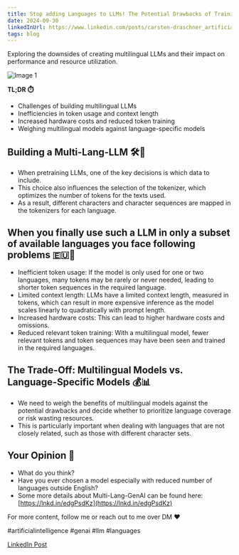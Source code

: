 ```yaml
---
title: Stop adding Languages to LLMs! The Potential Drawbacks of Training Multilingual Large Language Models (LLMs) for Performance and Sustainability! 
date: 2024-09-30
linkedInUrl: https://www.linkedin.com/posts/carsten-draschner_artificialintelligence-genai-llm-activity-7246524467034689537-nZ-f?utm_source=share&utm_medium=member_desktop
tags: blog
---
```


Exploring the downsides of creating multilingual LLMs and their impact on performance and resource utilization.

![Image 1](/img/blog_images/1727692358797.jpeg)

**TL;DR ⏱️**
- Challenges of building multilingual LLMs
- Inefficiencies in token usage and context length
- Increased hardware costs and reduced token training
- Weighing multilingual models against language-specific models

<!-- excerpt -->

## Building a Multi-Lang-LLM 🛠️🐣

- When pretraining LLMs, one of the key decisions is which data to include.
- This choice also influences the selection of the tokenizer, which optimizes the number of tokens for the texts used.
- As a result, different characters and character sequences are mapped in the tokenizers for each language.

## When you finally use such a LLM in only a subset of available languages you face following problems 🇪🇺🤖

- Inefficient token usage: If the model is only used for one or two languages, many tokens may be rarely or never needed, leading to shorter token sequences in the required language.
- Limited context length: LLMs have a limited context length, measured in tokens, which can result in more expensive inference as the model scales linearly to quadratically with prompt length.
- Increased hardware costs: This can lead to higher hardware costs and omissions.
- Reduced relevant token training: With a multilingual model, fewer relevant tokens and token sequences may have been seen and trained in the required languages.

## The Trade-Off: Multilingual Models vs. Language-Specific Models 💰📊

- We need to weigh the benefits of multilingual models against the potential drawbacks and decide whether to prioritize language coverage or risk wasting resources.
- This is particularly important when dealing with languages that are not closely related, such as those with different character sets.

## Your Opinion 🤗

- What do you think?
- Have you ever chosen a model especially with reduced number of languages outside English?
- Some more details about Multi-Lang-GenAI can be found here: [https://lnkd.in/edgPsdKz](https://lnkd.in/edgPsdKz)

For more content, follow me or reach out to me over DM ❤️

#artificialintelligence #genai #llm #languages

[LinkedIn Post](https://www.linkedin.com/posts/carsten-draschner_artificialintelligence-genai-llm-activity-7246524467034689537-nZ-f?utm_source=share&utm_medium=member_desktop)
